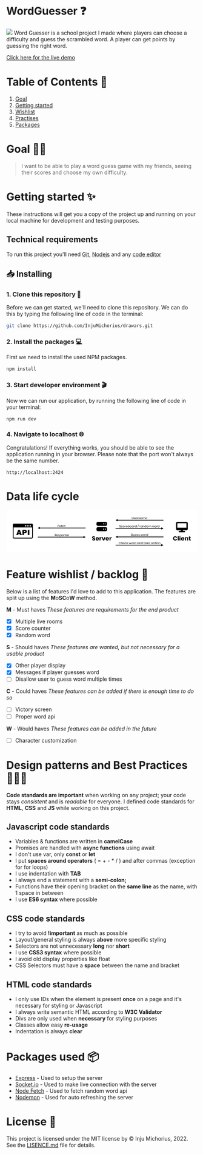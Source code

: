 # WordGuesser ❓
![](https://www.denkspelletjes.nl/uploaded/game/screenshot/guess-word-800.jpg)
Word Guesser is a school project I made where players can choose a difficulty and guess the scrambled word. A player can get points by guessing the right word.

[Click here for the live demo](word-gues.herokuapp.com/)

# Table of Contents 🧭
1. [Goal](https://github.com/InjuMichorius/ReadEar#goal-)
2. [Getting started](https://github.com/InjuMichorius/Drawars#getting-started-)
3. [Wishlist](https://github.com/InjuMichorius/Drawars#feature-wishlist--backlog-)
4. [Practises](https://github.com/InjuMichorius/Drawars#design-patterns-and-best-practices-)
5. [Packages](https://github.com/InjuMichorius/Drawars#packages-used-)

# Goal 💪🏻
> I want to be able to play a word guess game with my friends, seeing their scores and choose my own difficulty.

# Getting started ✨
These instructions will get you a copy of the project up and running on your local machine for development and testing purposes.

## Technical requirements
To run this project you'll need [Git](https://git-scm.com/downloads), [Nodejs](https://nodejs.org/en/download/) and any [code editor](https://code.visualstudio.com/download)

## 📥 Installing
### 1. Clone this repository 👯
Before we can get started, we'll need to clone this repository. We can do this by typing the following line of code in the terminal:
```bash
git clone https://github.com/InjuMichorius/drawars.git
```
### 2. Install the packages 💻
First we need to install the used NPM packages.
```bash
npm install
```
### 3. Start developer environment 🎬
Now we can run our application, by running the following line of code in your terminal:
```bash
npm run dev
```

### 4. Navigate to localhost 🌐
Congratulations! If everything works, you should be able to see the application running in your browser. Please note that the port won't always be the same number.
```
http://localhost:2424
```

# Data life cycle
![](https://github.com/InjuMichorius/Drawars/blob/main/public/images/datalifecicle.jpg)

# Feature wishlist / backlog 👑
Below is a list of features I'd love to add to this application. The features are split up using the **M**o**SC**o**W** method.

**M** - Must haves
_These features are requirements for the end product_
- [x] Multiple live rooms
- [x] Score counter
- [x] Random word

**S** - Should haves
_These features are wanted, but not necessary for a usable product_
- [x] Other player display
- [x] Messages if player guesses word
- [ ] Disallow user to guess word multiple times

**C** - Could haves
_These features can be added if there is enough time to do so_
- [ ] Victory screen
- [ ] Proper word api

**W** - Would haves
_These features can be added in the future_
- [ ] Character customization

# Design patterns and Best Practices 👩🏻‍💻
__Code standards are important__ when working on any project; your code stays *consistent* and is *readable* for everyone. I defined code standards for __HTML__, __CSS__ and __JS__ while working on this project.

## Javascript code standards
* Variables & functions are written in __camelCase__
* Promises are handled with __async functions__ using await
* I don't use var, only __const__ or __let__
* I put __spaces around operators__ ( = + - * / ) and after commas (exception for for loops)
* I use indentation with __TAB__
* I always end a statement with a __semi-colon;__
* Functions have their opening bracket on the __same line__ as the name, with 1 space in between
* I use __ES6 syntax__ where possible

## CSS code standards
* I try to avoid __!important__ as much as possible
* Layout/general styling is always __above__ more specific styling
* Selectors are not unnecessary __long__ nor __short__
* I use __CSS3 syntax__ where possible
* I avoid old display properties like float
* CSS Selectors must have a __space__ between the name and bracket

## HTML code standards
* I only use IDs when the element is present __once__ on a page and it's necessary for styling or Javascript
* I always write semantic HTML according to __W3C Validator__
* Divs are only used when __necessary__ for styling purposes
* Classes allow easy __re-usage__
* Indentation is always __clear__

# Packages used 📦
* [Express](https://www.npmjs.com/package/express) - Used to setup the server
* [Socket.io](https://socket.io/) - Used to make live connection with the server
* [Node Fetch](https://www.npmjs.com/package/node-fetch) - Used to fetch random word api
* [Nodemon](https://www.npmjs.com/package/nodemon) - Used for auto refreshing the server

# License 🔐
This project is licensed under the MIT license by © Inju Michorius, 2022. See the [LISENCE.md](https://github.com/InjuMichorius/ReadEar/blob/master/LICENSE) file for details.
